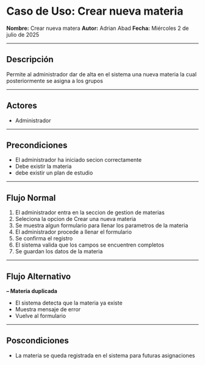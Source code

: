# Caso de Uso: Crear nueva materia

**Nombre:** Crear nueva matera 
**Autor:** Adrian Abad
**Fecha:** Miércoles 2 de julio de 2025  

---

## Descripción

Permite al administrador dar de alta en el sistema una nueva materia la cual posteriormente se asigna a los grupos


---

## Actores

- Administrador 

---

## Precondiciones

- El administrador ha iniciado secion correctamente
- Debe existir la materia 
- debe existir un plan de estudio

---

## Flujo Normal

1. El administrador entra en la seccion de gestion de materias
2. Seleciona la opcion de Crear una nueva materia
3. Se muestra algun formulario para llenar los parametros de la materia
4. El administrador procede a llenar el formulario
5. Se confirma el registro 
6. El sistema valida que los campos se encuentren completos
7. Se guardan los datos de la materia

---

## Flujo Alternativo

**– Materia duplicada**  
- El sistema detecta que la materia ya existe 
- Muestra mensaje de error
- Vuelve al formulario
---

## Poscondiciones

- La materia se queda registrada en el sistema para futuras asignaciones 